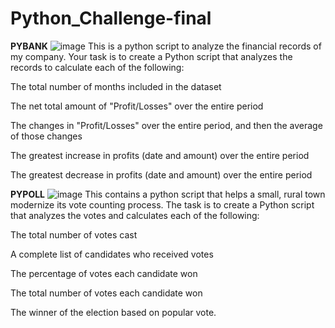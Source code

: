 # Python_Challenge-final
**PYBANK**
![image](https://user-images.githubusercontent.com/99673859/159591699-be765b0c-a1da-45b5-8f54-b0e96922ca23.png)
This is a python script to analyze the financial records of my company. Your task is to create a Python script that analyzes the records to calculate each of the following:

The total number of months included in the dataset

The net total amount of "Profit/Losses" over the entire period

The changes in "Profit/Losses" over the entire period, and then the average of those changes

The greatest increase in profits (date and amount) over the entire period

The greatest decrease in profits (date and amount) over the entire period




**PYPOLL**
![image](https://user-images.githubusercontent.com/99673859/159591617-a155bca6-7c93-4c06-aaf8-4fbdc92dfa12.png)
This contains a python script that helps a small, rural town modernize its vote counting process. The task is to create a Python script that analyzes the votes and calculates each of the following:

The total number of votes cast

A complete list of candidates who received votes

The percentage of votes each candidate won

The total number of votes each candidate won

The winner of the election based on popular vote.
